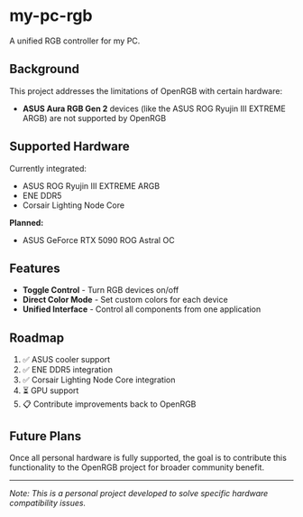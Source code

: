 # my-pc-rgb

A unified RGB controller for my PC.

## Background

This project addresses the limitations of OpenRGB with certain hardware:

- **ASUS Aura RGB Gen 2** devices (like the ASUS ROG Ryujin III EXTREME ARGB) are not supported by OpenRGB

## Supported Hardware

Currently integrated:
- ASUS ROG Ryujin III EXTREME ARGB
- ENE DDR5
- Corsair Lighting Node Core

**Planned:**
- ASUS GeForce RTX 5090 ROG Astral OC

## Features

- **Toggle Control** - Turn RGB devices on/off
- **Direct Color Mode** - Set custom colors for each device
- **Unified Interface** - Control all components from one application

## Roadmap

1. ✅ ASUS cooler support
2. ✅ ENE DDR5 integration
3. ✅ Corsair Lighting Node Core integration
4. ⏳ GPU support
5. 📋 Contribute improvements back to OpenRGB

## Future Plans

Once all personal hardware is fully supported, the goal is to contribute this functionality to the OpenRGB project for broader community benefit.

---

*Note: This is a personal project developed to solve specific hardware compatibility issues.*
